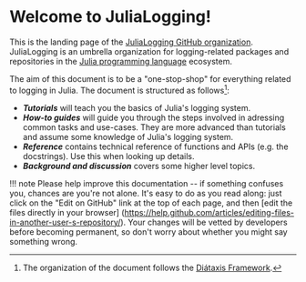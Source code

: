 # Welcome to JuliaLogging!

This is the landing page of the
[JuliaLogging GitHub organization](https://github.com/JuliaLogging/). JuliaLogging is an
umbrella organization for logging-related packages and repositories in the
[Julia programming language](https://julialang.org/) ecosystem.

The aim of this document is to be a "one-stop-shop" for everything related to logging in
Julia. The document is structured as follows[^1]:

 - _**Tutorials**_ will teach you the basics of Julia's logging system.
 - _**How-to guides**_ will guide you through the steps involved in adressing common tasks
   and use-cases. They are more advanced than tutorials and assume some knowledge of Julia's
   logging system.
 - _**Reference**_ contains technical reference of functions and APIs (e.g. the docstrings).
   Use this when looking up details.
 - _**Background and discussion**_ covers some higher level topics.

!!! note
    Please help improve this documentation -- if something confuses you, chances are you're
    not alone. It's easy to do as you read along: just click on the "Edit on GitHub" link
    at the top of each page, and then [edit the files directly in your browser]
    (https://help.github.com/articles/editing-files-in-another-user-s-repository/).
    Your changes will be vetted by developers before becoming permanent, so don't
    worry about whether you might say something wrong.

[^1]: The organization of the document follows the [Diátaxis Framework](https://diataxis.fr).

